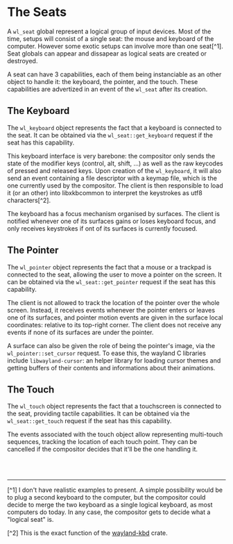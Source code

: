 # The Seats

A `wl_seat` global represent a logical group of input devices. Most of the time, setups will
consist of a single seat: the mouse and keyboard of the computer. However some exotic setups can
involve more than one seat[^1]. Seat globals can appear and dissapear as logical seats are created
or destroyed.

A seat can have 3 capabilities, each of them being instanciable as an other object to handle it:
the keyboard, the pointer, and the touch. These capabilities are advertized in an event of the
`wl_seat` after its creation.

## The Keyboard

The `wl_keyboard` object represents the fact that a keyboard is connected to the seat. It can be
obtained via the `wl_seat::get_keyboard` request if the seat has this capability.

This keyboard interface is very barebone: the compositor only sends the state of the modifier keys
(control, alt, shift, ...) as well as the raw keycodes of pressed and released keys. Upon creation
of the `wl_keyboard`, it will also send an event containing a file descriptor with a keymap file,
which is the one currently used by the compositor. The client is then responsible to load it (or
an other) into libxkbcommon to interpret the keystrokes as utf8 characters[^2].

The keyboard has a focus mechanism organised by surfaces. The client is notified whenever one of its
surfaces gains or loses keyboard focus, and only receives keystrokes if ont of its surfaces is
currently focused.

## The Pointer

The `wl_pointer` object represents the fact that a mouse or a trackpad is connected to the seat,
allowing the user to move a pointer on the screen. It can be obtained via the `wl_seat::get_pointer`
request if the seat has this capability.

The client is not allowed to track the location of the pointer over the whole screen. Instead, it
receives events whenever the pointer enters or leaves one of its surfaces, and pointer motion events
are given in the surface local coordinates: relative to its top-right corner. The client does not
receive any events if none of its surfaces are under the pointer.

A surface can also be given the role of being the pointer's image, via the `wl_pointer::set_cursor`
request. To ease this, the wayland C libraries include `libwayland-cursor`: an helper library for
loading cursor themes and getting buffers of their contents and informations about their animations.

## The Touch

The `wl_touch` object represents the fact that a touchscreen is connected to the seat, providing
tactile capabilities. It can be obtained via the `wl_seat::get_touch` request if the seat has this
capability.

The events associated with the touch object allow representing multi-touch sequences, tracking the
location of each touch point. They can be cancelled if the compositor decides that it'll be the one
handling it.

<br/><br/>

-------

[^1] I don't have realistic examples to present. A simple possibility would be to plug a second
keyboard to the computer, but the compositor could decide to merge the two keyboard as a single
logical keyboard, as most computers do today. In any case, the compositor gets to decide what a
"logical seat" is.

[^2] This is the exact function of the [wayland-kbd](https:/crates.io/crates/wayland-kbd) crate.

